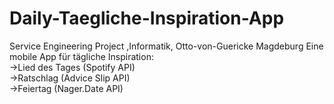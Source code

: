 # Daily-Taegliche-Inspiration-App
Service Engineering Project ,Informatik, Otto-von-Guericke Magdeburg
Eine mobile App für tägliche Inspiration:  
->Lied des Tages (Spotify API)  
->Ratschlag (Advice Slip API)  
->Feiertag (Nager.Date API)  

